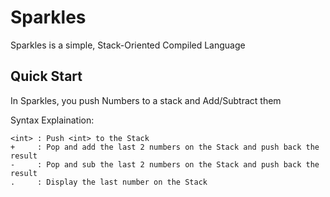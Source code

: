 # Sparkles
Sparkles is a simple, Stack-Oriented Compiled Language

## Quick Start
In Sparkles, you push Numbers to a stack and Add/Subtract them

Syntax Explaination:
```spkl
<int> : Push <int> to the Stack
+     : Pop and add the last 2 numbers on the Stack and push back the result
-     : Pop and sub the last 2 numbers on the Stack and push back the result
.     : Display the last number on the Stack
```
